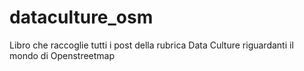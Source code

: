 # dataculture_osm
Libro che raccoglie tutti i post della rubrica Data Culture riguardanti il mondo di Openstreetmap

